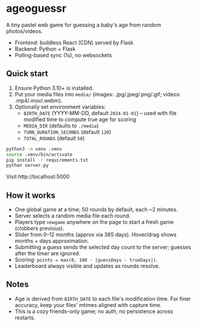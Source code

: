 # ageoguessr

A tiny pastel web game for guessing a baby's age from random photos/videos.

- Frontend: buildless React (CDN) served by Flask
- Backend: Python + Flask
- Polling-based sync (1s), no websockets

## Quick start

1. Ensure Python 3.10+ is installed.
2. Put your media files into `media/` (images: .jpg/.jpeg/.png/.gif; videos: .mp4/.mov/.webm).
3. Optionally set environment variables:
   - `BIRTH_DATE` (YYYY-MM-DD, default `2024-01-01`) – used with file modified time to compute true age for scoring
   - `MEDIA_DIR` (defaults to `./media`)
   - `TURN_DURATION_SECONDS` (default `120`)
   - `TOTAL_ROUNDS` (default `50`)

```bash
python3 -m venv .venv
source .venv/bin/activate
pip install -r requirements.txt
python server.py
```

Visit http://localhost:5000

## How it works

- One global game at a time; 50 rounds by default, each ~2 minutes.
- Server selects a random media file each round.
- Players type `newgame` anywhere on the page to start a fresh game (clobbers previous).
- Slider from 0–12 months (approx via 365 days). Hover/drag shows months + days approximation.
- Submitting a guess sends the selected day count to the server; guesses after the timer are ignored.
- Scoring: `points = max(0, 100 - |guessDays - trueDays|)`.
- Leaderboard always visible and updates as rounds resolve.

## Notes

- Age is derived from `BIRTH_DATE` to each file's modification time. For finer accuracy, keep your files' mtimes aligned with capture time.
- This is a cozy friends-only game; no auth, no persistence across restarts. 